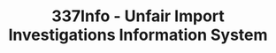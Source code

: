 ---
bigquery: https://console.cloud.google.com/bigquery?p=patents-public-data&d=usitc_investigations&page=dataset&project=sheets-management-319211
citation: US International Trade Commission 337Info Unfair Import Investigations Information
  System
contributors: US International Trade Comission
cost: None
description: US International Trade Commission 337Info Unfair Import Investigations
  Information System contains data on investigations done under Section 337. Section
  337 declares the infringement of certain statutory intellectual property rights
  and other forms of unfair competition in import trade to be unlawful practices.
  Most Section 337 investigations involve allegations of patent or registered trademark
  infringement.
documentation: FAQ and tutorial available on the site
last_edit: 04/09/2022, 21:41:45
location: https://pubapps2.usitc.gov/337external/
maintained_by: US International Trade Comission
schema_fields:
- finalIdOnViolationIssue
- title
- htsNumbers
- internalRemand
- dateCreated
- aljAssigned
- finalDetNoViolation
- finalDetViolation
- investigationTermDate
- patentNumbers
- patentNumber
- investigationNo
- respondent
- targetDate
- teoReliefGranted
- ouiiAttorney
- dateOfPublicationFrNotice
- actualStartDateEvidHear
- lastUpdated
- gcAttorney
- teoIdDueDate
- dateComplaintFiled
- docketNo
- scheduledEndDateEvidHear
- currentActiveALJ
- teoProceedingInvolved
- finalIdOnViolationDue
- id
- actualEndDateEvidHear
- invUnfairAct
- trademarkNumbers
- markmanHearing
- startDateMarkmanHearing
- endDateMarkmanHearing
- issueDateOtherNonFinal
- publication_number
- investigationType
- scheduledStartDateEvidHear
- cafcAppeals
- ouiiParticipation
- teoIdIssueDate
- currentStatus
- copyrightNumbers
- complainant
shortname: unfair_import_investigations
tags:
- import
- legal
- trade
timeframe: 2008-2021 (prior to 2008 downloadable as a JSON file)
title: 337Info - Unfair Import Investigations Information System
uuid: 2721f5ec-e599-4890-9265-9706719fc71e
---